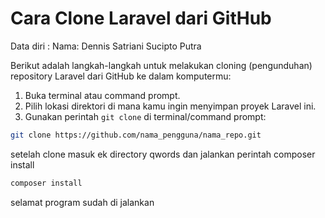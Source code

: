 # Cara Clone Laravel dari GitHub

Data diri :
Nama: Dennis Satriani Sucipto Putra

Berikut adalah langkah-langkah untuk melakukan cloning (pengunduhan) repository Laravel dari GitHub ke dalam komputermu:

1. Buka terminal atau command prompt.
2. Pilih lokasi direktori di mana kamu ingin menyimpan proyek Laravel ini.
3. Gunakan perintah `git clone` di terminal/command prompt:

```bash
git clone https://github.com/nama_pengguna/nama_repo.git
```

setelah clone masuk ek directory qwords dan jalankan perintah composer install

```bash
composer install
```

selamat program sudah di jalankan
